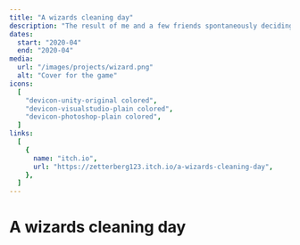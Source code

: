 ```yaml
---
title: "A wizards cleaning day"
description: "The result of me and a few friends spontaneously deciding to join a game jam with no prior knowledge in anything game design."
dates:
  start: "2020-04"
  end: "2020-04"
media:
  url: "/images/projects/wizard.png"
  alt: "Cover for the game"
icons:
  [
    "devicon-unity-original colored",
    "devicon-visualstudio-plain colored",
    "devicon-photoshop-plain colored",
  ]
links:
  [
    {
      name: "itch.io",
      url: "https://zetterberg123.itch.io/a-wizards-cleaning-day",
    },
  ]
---
```


# A wizards cleaning day
